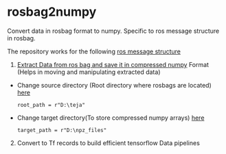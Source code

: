 # rosbag2numpy
Convert data in rosbag format to numpy.
Specific to ros message structure in rosbag.

The repository works for the following [ros message structure](https://github.com/saitejamalyala/rosbag2numpy/tree/main/media)

1. [Extract Data from ros bag and save it in compressed numpy](https://github.com/saitejamalyala/rosbag2numpy/blob/main/iter_create_np_fromrbag/iter_all_rosbags.py) Format (Helps in moving and manipulating extracted data)
  * Change source directory (Root directory where rosbags are located) [here](https://github.com/saitejamalyala/rosbag2numpy/blob/2e9235302835792c5cfda9693c2fa88cdbd34f80/iter_create_np_fromrbag/iter_all_rosbags.py#L23)
     ```
     root_path = r"D:\teja"
     ```
  * Change target directory(To store compressed numpy arrays) [here](https://github.com/saitejamalyala/rosbag2numpy/blob/2e9235302835792c5cfda9693c2fa88cdbd34f80/iter_create_np_fromrbag/iter_all_rosbags.py#L25)
    ```
    target_path = r"D:\npz_files"
    ```

2. Convert to Tf records to build efficient tensorflow Data pipelines
